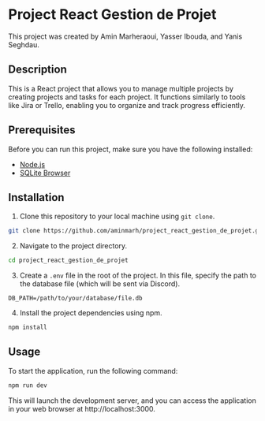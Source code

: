 # Project React Gestion de Projet

This project was created by Amin Marheraoui, Yasser Ibouda, and Yanis Seghdau.

## Description

This is a React project that allows you to manage multiple projects by creating projects and tasks for each project. It functions similarly to tools like Jira or Trello, enabling you to organize and track progress efficiently.
## Prerequisites

Before you can run this project, make sure you have the following installed:

- [Node.js](https://nodejs.org/)
- [SQLite Browser](https://sqlitebrowser.org/dl/)

## Installation

1. Clone this repository to your local machine using `git clone`.

```bash
git clone https://github.com/aminmarh/project_react_gestion_de_projet.git
```

2. Navigate to the project directory.

```bash
cd project_react_gestion_de_projet
```

3. Create a `.env` file in the root of the project. In this file, specify the path to the database file (which will be sent via Discord).

```
DB_PATH=/path/to/your/database/file.db
```

4. Install the project dependencies using npm.

```bash
npm install
```

## Usage

To start the application, run the following command:

```bash
npm run dev
```

This will launch the development server, and you can access the application in your web browser at http://localhost:3000.